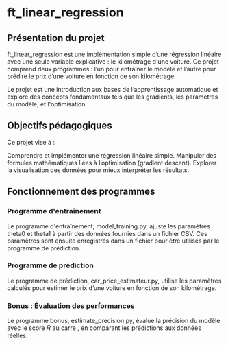 # ft_linear_regression
## Présentation du projet
ft_linear_regression est une implémentation simple d’une régression linéaire avec une seule variable explicative : le kilométrage d'une voiture.
Ce projet comprend deux programmes : l’un pour entraîner le modèle et l’autre pour prédire le prix d’une voiture en fonction de son kilométrage.

Le projet est une introduction aux bases de l’apprentissage automatique et explore des concepts fondamentaux tels que les gradients,
les paramètres du modèle, et l'optimisation.

## Objectifs pédagogiques
Ce projet vise à :

Comprendre et implémenter une régression linéaire simple.
Manipuler des formules mathématiques liées à l’optimisation (gradient descent).
Explorer la visualisation des données pour mieux interpréter les résultats.

## Fonctionnement des programmes
### Programme d'entraînement
Le programme d'entraînement, model_training.py, ajuste les paramètres theta0 et theta1
​à partir des données fournies dans un fichier CSV.
Ces paramètres sont ensuite enregistrés dans un fichier pour être utilisés par le programme de prédiction.
### Programme de prédiction
Le programme de prédiction, car_price_estimateur.py, utilise les paramètres calculés pour estimer le prix d’une voiture en fonction de son kilométrage.
### Bonus : Évaluation des performances
Le programme bonus, estimate_precision.py, évalue la précision du modèle avec le score 𝑅 au carre
 , en comparant les prédictions aux données réelles.
